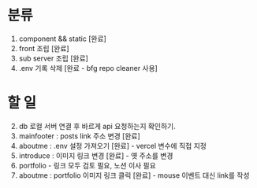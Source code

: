# 분류

1. component && static [완료]
2. front 조립 [완료]
3. sub server 조립 [완료]
4. .env 기록 삭제 [완료 - bfg repo cleaner 사용]

# 할 일

2. db 로컬 서버 연결 후 바르게 api 요청하는지 확인하기.
3. mainfooter : posts link 주소 변경 [완료]
4. aboutme : .env 설정 가져오기 [완료] - vercel 변수에 직접 지정
5. introduce : 이미지 링크 변경 [완료] - 옛 주소를 변경
6. portfolio - 링크 모두 검토 필요, 노션 이사 필요
7. aboutme : portfolio 이미지 링크 클릭 [완료] - mouse 이벤트 대신 link를 작성
